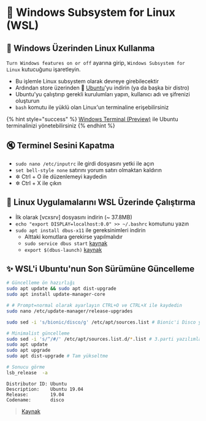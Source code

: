 # 🌇 Windows Subsystem for Linux \(WSL\)

## 🚀 Windows Üzerinden Linux Kullanma

`Turn Windows features on or off` ayarına girip, `Windows Subsystem for Linux` kutucuğunu işaretleyin.

* Bu işlemle Linux subsystem olarak devreye girebilecektir
* Ardından store üzerinden 🐧 [Ubuntu](https://www.microsoft.com/en-us/p/ubuntu/9nblggh4msv6?activetab=pivot:overviewtab)'yu indirin \(ya da başka bir distro\)
* Ubuntu'yu çalıştırıp gerekli kurulumları yapın, kullanıcı adı ve şifrenizi oluşturun
* `bash` komutu ile yüklü olan Linux'un terminaline erişebilirsiniz

{% hint style="success" %}
[Windows Terminal \(Preview\)](https://www.microsoft.com/en-us/p/windows-terminal-preview/9n0dx20hk701?activetab=pivot:overviewtab) ile Ubuntu terminalinizi yönetebilirsiniz
{% endhint %}

## 🔇 Terminel Sesini Kapatma

* `sudo nano /etc/inputrc` ile girdi dosyasını yetki ile açın
* `set bell-style none` satırını yorum satırı olmaktan kaldırın
* ✲ Ctrl + O ile düzenlemeyi kaydedin
* ✲ Ctrl + X ile çıkın

## 🌄 Linux Uygulamalarını WSL Üzerinde Çalıştırma

* İlk olarak \[vcxsrv\] dosyasını indirin \(~ 37.8MB\)
* `echo "export DISPLAY=localhost:0.0" >> ~/.bashrc` komutunu yazın
* `sudo apt install dbus-x11` ile gereksinimleri indirin
  * Alttaki komutlara gerekirse yapılmalıdır
  * `sudo service dbus start` [kaynak](https://github.com/Microsoft/WSL/issues/2016#issuecomment-435091497)
  * `export $(dbus-launch)` [kaynak](https://github.com/Microsoft/WSL/issues/2016#issuecomment-462595967)

## ✨ WSL'i Ubuntu'nun Son Sürümüne Güncelleme

```bash
# Güncelleme ön hazırlığı
sudo apt update && sudo apt dist-upgrade
sudo apt install update-manager-core

# # Prompt=normal olarak ayarlayın CTRL+O ve CTRL+X ile kaydedin
sudo nano /etc/update-manager/release-upgrades

sudo sed -i 's/bionic/disco/g' /etc/apt/sources.list # Bionic'i Disco yapmak

# Minimalist güncelleme
sudo sed -i 's/^/#/' /etc/apt/sources.list.d/*.list # 3.parti yazılımları kaldırma (PPA)
sudo apt update
sudo apt upgrade
sudo apt dist-upgrade # Tam yükseltme

# Sonucu görme
lsb_release  -a
```

```text
Distributor ID: Ubuntu
Description:    Ubuntu 19.04
Release:        19.04
Codename:       disco
```

> [Kaynak](https://www.linuxbabe.com/ubuntu/upgrade-ubuntu-18-04-18-10-to-ubuntu-19-04)

